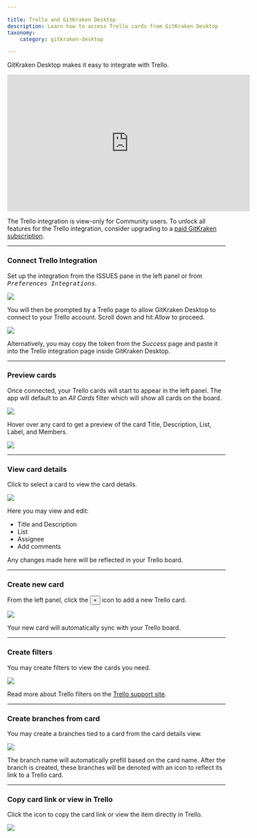 ```yaml
---

title: Trello and GitKraken Desktop
description: Learn how to access Trello cards from GitKraken Desktop
taxonomy:
    category: gitkraken-desktop

---
```


GitKraken Desktop makes it easy to integrate with Trello.

<div class='embed-container embed-container--16-9'>
    <iframe width="560" height="315" src="https://www.youtube.com/embed/huH2nZaGG-s" frameborder="0" allowfullscreen></iframe>
</div>

<div class='callout callout--basic'>
    <p>The Trello integration is view-only for Community users. To unlock all features for the Trello integration, consider upgrading to a <a href="https://gitkraken.com/pricing?source=help_center&product=gitkraken">paid GitKraken subscription</a>.</p>
</div>

***

### Connect Trello Integration

Set up the integration from the ISSUES pane in the left panel or from <kbd><i>Preferences    <i class='fa fa-caret-right'></i>     Integrations</i></kbd>.

<img src="/wp-content/uploads/connect-trello-integration.png" srcset="/wp-content/uploads/connect-trello-integration@2x.png" class="help-center-img img-bordered">

You will then be prompted by a Trello page to allow GitKraken Desktop to connect to your Trello account. Scroll down and hit <em>Allow</em> to proceed.

<img src="/wp-content/uploads/trello-integration.png" srcset="/wp-content/uploads/trello-integration@2x.png" class="help-center-img img-bordered">

Alternatively, you may copy the token from the _Success_ page and paste it into the Trello integration page inside GitKraken Desktop.

***

### Preview cards

Once connected, your Trello cards will start to appear in the left panel. The app will default to an _All Cards_ filter which will show all cards on the board.

<img src="/wp-content/uploads/card-list-trello-integration.png" srcset="/wp-content/uploads/card-list-trello-integration@2x.png" class="help-center-img img-bordered">

Hover over any card to get a preview of the card Title, Description, List, Label, and Members.

<img src="/wp-content/uploads/view-card-trello-integration.png" srcset="/wp-content/uploads/view-card-trello-integration@2x.png" class="help-center-img img-bordered">

***
### View card details

Click to select a card to view the card details.

<img src="/wp-content/uploads/card-details-trello-integration.gif" class="help-center-img img-bordered">

Here you may view and edit:

 - Title and Description
 - List
 - Assignee
 - Add comments

Any changes made here will be reflected in your Trello board.

***

### Create new card

From the left panel, click the <button class='button button--success button--ui button--nolink'>+</button> icon to add a new Trello card.

<img src="/wp-content/uploads/create-card-trello-integration.gif" class="help-center-img img-bordered">

Your new card will automatically sync with your Trello board.

***

### Create filters

You may create filters to view the cards you need.

<img src="/wp-content/uploads/create-filter-trello-integration.png" srcset="/wp-content/uploads/create-filter-trello-integration@2x.png" class="help-center-img img-bordered">

Read more about Trello filters on the [Trello support site](https://help.trello.com/article/808-searching-for-cards-all-boards).


***

### Create branches from card

You may create a branches tied to a card from the card details view.

<img src="/wp-content/uploads/create-branch-jira-integration.gif" class="help-center-img img-bordered">

The branch name will automatically prefill based on the card name. After the branch is created, these branches will be denoted with an icon to reflect its link to a Trello card.

***

### Copy card link or view in Trello

Click the <kbd> <i class="fa fa-ellipsis-v"></i> </kbd> icon to copy the card link or view the item directly in Trello.

<img src="/wp-content/uploads/view-issue-in-jira.png" srcset="/wp-content/uploads/view-issue-in-jira@2x.png" class="help-center-img img-bordered">

